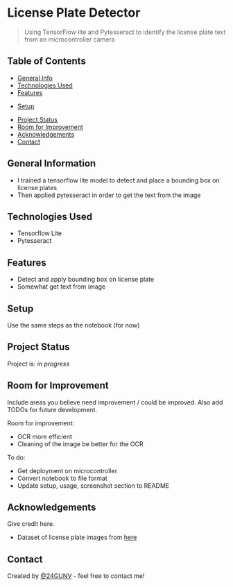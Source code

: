 # License Plate Detector
> Using TensorFlow lite and Pytesseract to identify the license plate text from an microcontroller camera
<!-- > Live demo [_here_](https://www.example.com). -->

## Table of Contents
* [General Info](#general-information)
* [Technologies Used](#technologies-used)
* [Features](#features)
<!-- * [Screenshots](#screenshots) -->
* [Setup](#setup)
<!-- * [Usage](#usage) -->
* [Project Status](#project-status)
* [Room for Improvement](#room-for-improvement)
* [Acknowledgements](#acknowledgements)
* [Contact](#contact)
<!-- * [License](#license) -->


## General Information
- I trained a tensorflow lite model to detect and place a bounding box on license plates
- Then applied pytesseract in order to get the text from the image


## Technologies Used
- Tensorflow Lite
- Pytesseract


## Features
- Detect and apply bounding box on license plate
- Somewhat get text from image

<!--
## Screenshots
![Example screenshot](./img/screenshot.png)
-->

## Setup
Use the same steps as the notebook (for now)


<!-- ## Usage -->


## Project Status
Project is: _in progress_


## Room for Improvement
Include areas you believe need improvement / could be improved. Also add TODOs for future development.

Room for improvement:
- OCR more efficient
- Cleaning of the image be better for the OCR

To do:
- Get deployment on microcontroller
- Convert notebook to file format
- Update setup, usage, screenshot section to README


## Acknowledgements
Give credit here.
- Dataset of license plate images from [here](https://www.kaggle.com/datasets/andrewmvd/car-plate-detection?resource=download)


## Contact
Created by [@24GUNV](https://github.com/24GUNV) - feel free to contact me!


<!-- ## License -->
